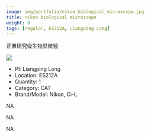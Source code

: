 ```yaml
---
image: img/portfolio/nikon_biological_microscope.jpg
title: nikon biological microscope
weight: 0
tags: [regular, ES212A, Liangping Long]
---
```


正置研究级生物显微镜

<!--more-->

![](../../img/portfolio/nikon_biological_microscope.jpg)

- PI: Liangping Long
- Location: ES212A
- Quantity: 1
- Category: CAT
- Brand/Model: Nikon, Ci-L

NA

NA

NA
